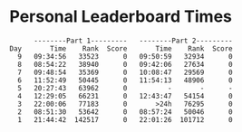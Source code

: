 # Personal Leaderboard Times


          --------Part 1---------   --------Part 2---------
    Day       Time    Rank  Score       Time    Rank  Score
      9   09:34:56   33523      0   09:50:59   32934      0
      8   08:54:22   38940      0   09:42:06   27634      0
      7   09:48:54   35369      0   10:08:47   29569      0
      6   11:52:49   50445      0   11:54:13   48906      0
      5   20:27:43   63962      0          -       -      -
      4   12:29:05   66231      0   12:43:47   54154      0
      3   22:00:06   77183      0       >24h   76295      0
      2   08:51:30   53642      0   08:57:24   50046      0
      1   21:44:42  142517      0   22:01:26  101712      0	  
	  
